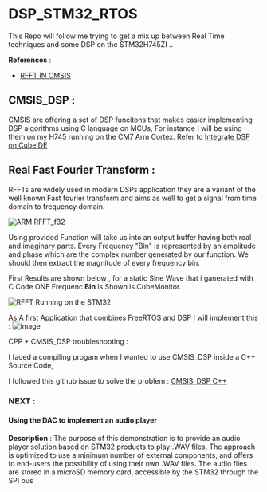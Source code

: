 # DSP_STM32_RTOS
This Repo will follow me trying to get a mix up between Real Time techniques and some DSP on the STM32H745ZI ..

**References** :
* [RFFT IN CMSIS](https://elastic-notes.blogspot.com/2019/04/rfft-in-cmsis-dsp-part-1_22.html)
  


## CMSIS_DSP : 

CMSIS are offering a set of DSP funcitons that makes easier implementing DSP algorithms using C language on MCUs,
For instance I will be using them on my H745 running on the CM7 Arm Cortex.
Refer to  [Integrate DSP on CubeIDE](https://community.st.com/t5/stm32-mcus/configuring-dsp-libraries-on-stm32cubeide/ta-p/49637)

## Real Fast Fourier Transform :

RFFTs are widely used in modern DSPs application they are a variant of the well known Fast fourier transform and aims as well to get a signal from time domain to frequency domain.

![ARM RFFT_f32](https://github.com/oussemajelassi/DSP_STM32_RTOS/assets/100140668/fe86019f-3365-4710-a9b9-3d12980fd629)

Using provided Function will take us into an output buffer having both real and imaginary parts.
Every Frequency "Bin" is represented by an amplitude and phase which are the complex number generated by our function.
We should then extract the magnitude of every frequency bin.

First Results are shown below , for a static Sine Wave that i ganerated with C Code ONE Frequenc **Bin** is Shown is CubeMonitor.

![RFFT Running on the STM32](https://github.com/oussemajelassi/DSP_STM32_RTOS/assets/100140668/8483ebe9-b994-4fdb-a531-df69acfb0968)

As A first Application that combines FreeRTOS and DSP I will implement this : 
![image](https://github.com/oussemajelassi/DSP_STM32_RTOS/assets/100140668/fcd71c47-dbad-4073-900a-6dd00fdcd4df)

CPP + CMSIS_DSP troubleshooting : 

I faced a compiling progam when I wanted to use CMSIS_DSP inside a C++ Source Code, 

I followed this github issue to solve the problem :  [CMSIS_DSP C++](https://github.com/ARM-software/CMSIS_5/issues/617) 


### NEXT : 
#### Using the DAC to implement an audio player
**Description** : 
The purpose of this demonstration is to provide an audio player solution based on STM32
products to play .WAV files. The approach is optimized to use a minimum number of
external components, and offers to end-users the possibility of using their own .WAV files.
The audio files are stored in a microSD memory card, accessible by the STM32 through the
SPI bus

